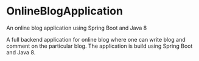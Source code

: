 # OnlineBlogApplication
An online blog application using Spring Boot and Java 8

A full backend application for online blog where one can write blog and comment on the particular blog.
The application is build using Spring Boot and Java 8.
